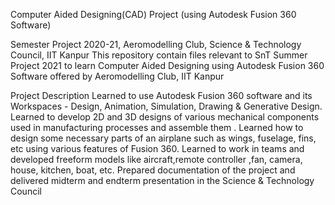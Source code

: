 Computer Aided Designing(CAD) Project (using Autodesk Fusion 360 Software)
 

Semester Project 2020-21, Aeromodelling Club, Science & Technology Council, IIT Kanpur
This repository contain files relevant to SnT Summer Project 2021 to learn Computer Aided Designing using Autodesk Fusion 360 Software offered by Aeromodelling Club, IIT Kanpur


Project Description
Learned to use Autodesk Fusion 360 software and its Workspaces - Design, Animation, Simulation, Drawing & Generative Design.
Learned to develop 2D and 3D designs of various mechanical components used in manufacturing processes and assemble them .
Learned how to design some necessary parts of an airplane such as wings, fuselage, fins, etc using various features of Fusion 360.
Learned to work in teams and developed freeform models like aircraft,remote controller ,fan, camera, house, kitchen, boat, etc.
Prepared documentation of the project and delivered midterm and endterm presentation in the Science & Technology Council
